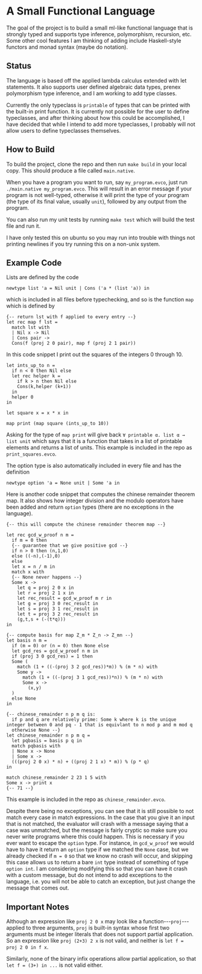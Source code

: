# A Small Functional Language
The goal of the project is to build a small ml-like functional language that is strongly typed and supports type inference, polymorphism, recursion, etc.
Some other cool features I am thinking of adding include Haskell-style functors and monad syntax (maybe do notation).
## Status
The language is based off the applied lambda calculus extended with let statements.
It also supports user defined algebraic data types, prenex polymorphism type inference, and I am working to add type classes.

Currently the only typeclass is `printable` of types that can be printed with the built-in print function.
It is currently not possible for the user to define typeclasses, and after thinking about how this could be accomplished, I have decided that while I intend to add more typeclasses, I probably will not allow users to define typeclasses themselves.

## How to Build
To build the project, clone the repo and then run `make build` in your local copy.
This should produce a file called `main.native`.

When you have a program you want to run, say `my_program.evco`, just run `./main.native my_program.evco`.
This will result in an error message if your program is not well-typed, otherwise it will print the type of your program (the type of its final value, usually `unit`), followed by any output from the program.

You can also run my unit tests by running `make test` which will build the test file and run it.

I have only tested this on ubuntu so you may run into trouble with things not printing newlines if you try running this on a non-unix system.


## Example Code

Lists are defined by the code

```
newtype list 'a = Nil unit | Cons ('a * (list 'a)) in
```
which is included in all files before typechecking, and so is the function `map` which is defined by

```
{-- return lst with f applied to every entry --}
let rec map f lst =  
  match lst with    
  | Nil x -> Nil    
  | Cons pair ->   
  Cons(f (proj 2 0 pair), map f (proj 2 1 pair))
```

In this code snippet I print out the squares of the integers 0 through 10.

```evcolang
let ints_up_to n =
  if n < 0 then Nil else
  let rec helper k =
    if k > n then Nil else
    Cons(k,helper (k+1))
  in
  helper 0
in

let square x = x * x in

map print (map square (ints_up_to 10))

```

Asking for the type of `map print` will give back `∀ printable α. list α →  list unit` which says that it is a function that takes in a list of printable elements and returns a list of units.
This example is included in the repo as `print_squares.evco`.

The option type is also automatically included in every file and has the definition
```
newtype option 'a = None unit | Some 'a in
```

Here is another code snippet that computes the chinese remainder theorem map. It also shows how integer division and the modulo operators have been added and return `option` types (there are no exceptions in the language).


```
{-- this will compute the chinese remainder theorem map --}

let rec gcd_w_proof n m =
  if m = 0 then
  {-- guarantee that we give positive gcd --}
  if n > 0 then (n,1,0)
  else ((-n),(-1),0)
  else
  let x = n / m in
  match x with
  {-- None never happens --}
  Some x ->
    let q = proj 2 0 x in
    let r = proj 2 1 x in
    let rec_result = gcd_w_proof m r in
    let g = proj 3 0 rec_result in
    let s = proj 3 1 rec_result in
    let t = proj 3 2 rec_result in
    (g,t,s + (-(t*q)))
in

{-- compute basis for map Z_m * Z_n -> Z_mn --}
let basis n m =
  if (m = 0) or (n = 0) then None else
  let gcd_res = gcd_w_proof n m in
  if (proj 3 0 gcd_res) = 1 then
  Some (
    match (1 + ((-(proj 3 2 gcd_res))*m)) % (m * n) with
    Some y ->
      match (1 + ((-(proj 3 1 gcd_res))*n)) % (m * n) with
      Some x ->
        (x,y)
  )
  else None
in

{-- chinese_remainder n p m q is:
  if p and q are relatively prime: Some k where k is the unique integer between 0 and pq - 1 that is equivlant to n mod p and m mod q
  otherwise None --}
let chinese_remainder n p m q =
  let pqbasis = basis p q in
  match pqbasis with
  | None x -> None
  | Some x ->
  (((proj 2 0 x) * n) + ((proj 2 1 x) * m)) % (p * q)
in

match chinese_remainder 2 23 1 5 with
Some x -> print x
{-- 71 --}
```

This example is included in the repo as `chinese_remainder.evco`.

Despite there being no exceptions, you can see that it is still possible to not match every case in match expressions.
In the case that you give it an input that is not matched, the evaluator will crash with a message saying that a case was unmatched, but the message is fairly cryptic so make sure you never write programs where this could happen.
This is necessary if you ever want to escape the `option` type.
For instance, in `gcd_w_proof` we would have to have it return an `option` type if we matched the `None` case, but we already checked if `m = 0` so that we know no crash will occur, and skipping this case allows us to return a bare `int` type instead of something of type `option int`.
I am considering modifying this so that you can have it crash with a custom message, but do not intend to add exceptions to the language, i.e. you will not be able to catch an exception, but just change the message that comes out.

## Important Notes

Although an expression like `proj 2 0 x` may look like a function---`proj`---applied to three arguments, `proj` is built-in syntax whose first two arguments must be integer literals that does not support partial application. So an expression like `proj (2+3) 2 x` is not valid, and neither is `let f = proj 2 0 in f x`.

Similarly, none of the binary infix operations allow partial application, so that `let f = (3+) in ...` is not valid either.
